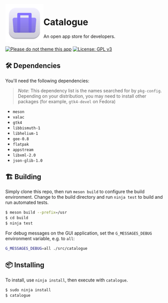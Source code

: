 <img align="left" style="vertical-align: middle" width="120" height="120" src="data/icons/co.tauos.Catalogue.svg">

# Catalogue

An open app store for developers.

###

[![Please do not theme this app](https://stopthemingmy.app/badge.svg)](https://stopthemingmy.app)
[![License: GPL v3](https://img.shields.io/badge/License-GPL%20v3-blue.svg)](http://www.gnu.org/licenses/gpl-3.0)

## 🛠️ Dependencies

You'll need the following dependencies:

> *Note*: This dependency list is the names searched for by `pkg-config`. Depending on your distribution, you may need to install other packages (for example, `gtk4-devel` on Fedora)

- `meson`
- `valac`
- `gtk4`
- `libbismuth-1`
- `libhelium-1`
- `gee-0.8`
- `flatpak`
- `appstream`
- `libxml-2.0`
- `json-glib-1.0`

## 🏗️ Building

Simply clone this repo, then run `meson build` to configure the build environment. Change to the build directory and run `ninja test` to build and run automated tests.

```bash
$ meson build --prefix=/usr
$ cd build
$ ninja test
```

For debug messages on the GUI application, set the `G_MESSAGES_DEBUG` environment variable, e.g. to `all`:

```bash
G_MESSAGES_DEBUG=all ./src/catalogue
```

## 📦 Installing

To install, use `ninja install`, then execute with `catalogue`.

```bash
$ sudo ninja install
$ catalogue
```


